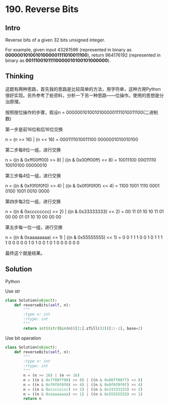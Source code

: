 # 190. Reverse Bits

## Intro

Reverse bits of a given 32 bits unsigned integer.

For example, given input 43261596 (represented in binary as **00000010100101000001111010011100**), return 964176192 (represented in binary as **00111001011110000010100101000000**).

## Thinking

这题有两种思路，首先我的思路是比较简单的方法，用字符串，这种方用Python很好实现。另外参考了些资料，分析一下另一种思路——位操作。使用的思想是分治原理。

按照按位操作的步骤，假设n = 00000010100101000001111010011100(二进制数)

第一步是前16位和后16位交换

n = (n >> 16) | (n << 16) = 0001111010011100 0000001010010100

第二步每8位一组，进行交换

n = ((n & 0xff00ff00) >> 8) | ((n & 0x00ff00ff) << 8) = 10011100 00011110 10010100 00000010

第三步每4位一组，进行交换

n = ((n & 0xf0f0f0f0) >> 4) | ((n & 0x0f0f0f0f) << 4) = 1100 1001 1110 0001 0100 1001 0010 0000

第四步每2位一组，进行交换

n = ((n & 0xcccccccc) >> 2) | ((n & 0x33333333) << 2) = 00 11 01 10 10 11 01 00 00 01 01 10 10 00 00 00

第五步每一位一组，进行交换

n = ((n & 0xaaaaaaaa) >> 1) | ((n & 0x55555555) << 1) = 0 0 1 1 1 0 0 1 0 1 1 1 1 0 0 0 0 0 1 0 1 0 0 1 0 1 0 0 0 0 0 0

最终这个就是结果。


## Solution

Python

Use str
 
```python
class Solution(object):
    def reverseBits(self, n):
        """
        :type n: int
        :rtype: int
        """
        return int((str(bin(n))[2:].zfill(32))[::-1], base=2)
```

Use bit operation

```python
class Solution(object):
    def reverseBits(self, n):
        """
        :type n: int
        :rtype: int
        """
		n = (n >> 16) | (n << 16)
    	n = ((n & 0xff00ff00) >> 8) | ((n & 0x00ff00ff) << 8)
    	n = ((n & 0xf0f0f0f0) >> 4) | ((n & 0x0f0f0f0f) << 4)
    	n = ((n & 0xcccccccc) >> 2) | ((n & 0x33333333) << 2)
    	n = ((n & 0xaaaaaaaa) >> 1) | ((n & 0x55555555) << 1)
    	return n
```
